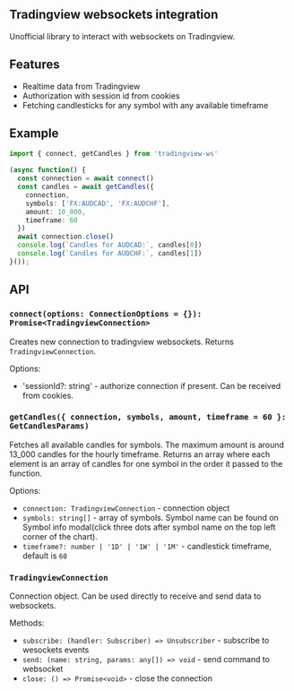 ## Tradingview websockets integration
Unofficial library to interact with websockets on Tradingview.

## Features
- Realtime data from Tradingview
- Authorization with session id from cookies
- Fetching candlesticks for any symbol with any available timeframe

## Example
```ts
import { connect, getCandles } from 'tradingview-ws'

(async function() {
  const connection = await connect()
  const candles = await getCandles({
    connection,
    symbols: ['FX:AUDCAD', 'FX:AUDCHF'],
    amount: 10_000,
    timeframe: 60
  })
  await connection.close()
  console.log(`Candles for AUDCAD:`, candles[0])
  console.log(`Candles for AUDCHF:`, candles[1])
}());
```

## API

### `connect(options: ConnectionOptions = {}): Promise<TradingviewConnection>`

Creates new connection to tradingview websockets. Returns `TradingviewConnection`.

Options:

* 'sessionId?: string' - authorize connection if present. Can be received from cookies.

### `getCandles({ connection, symbols, amount, timeframe = 60 }: GetCandlesParams)`

Fetches all available candles for symbols. The maximum amount is around 13_000 candles for the hourly timeframe. Returns an array where each element is an array of candles for one symbol in the order it passed to the function.

Options:

* `connection: TradingviewConnection` - connection object
* `symbols: string[]` - array of symbols. Symbol name can be found on Symbol info modal(click three dots after symbol name on the top left corner of the chart).
* `timeframe?: number | '1D' | '1W' | '1M'` - candlestick timeframe, default is `60`

### `TradingviewConnection`

Connection object. Can be used directly to receive and send data to websockets.

Methods:

* `subscribe: (handler: Subscriber) => Unsubscriber` - subscribe to wesockets events
* `send: (name: string, params: any[]) => void` - send command to websocket
* `close: () => Promise<void>` - close the connection
